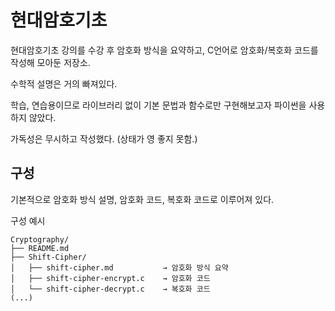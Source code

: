 # 현대암호기초
현대암호기초 강의를 수강 후 암호화 방식을 요약하고, C언어로 암호화/복호화 코드를 작성해 모아둔 저장소.

수학적 설명은 거의 빠져있다.

학습, 연습용이므로 라이브러리 없이 기본 문법과 함수로만 구현해보고자 파이썬을 사용하지 않았다.

가독성은 무시하고 작성했다. (상태가 영 좋지 못함.)

## 구성
기본적으로 암호화 방식 설명, 암호화 코드, 복호화 코드로 이루어져 있다.

구성 예시
```
Cryptography/
├── README.md
├── Shift-Cipher/
│   ├── shift-cipher.md           → 암호화 방식 요약
│   ├── shift-cipher-encrypt.c    → 암호화 코드
│   └── shift-cipher-decrypt.c    → 복호화 코드
(...)
```
